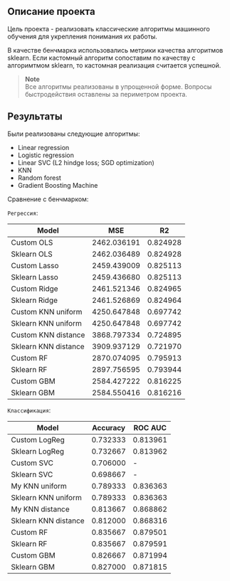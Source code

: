 ## Описание проекта

Цель проекта - реализовать классические алгоритмы машинного обучения для укрепления понимания их работы.

В качестве бенчмарка использовались метрики качества алгоритмов sklearn. Если кастомный алгоритм сопоставим по качеству с алгоримтмом sklearn, то кастомная реализация считается успешной.

> **Note** \
> Все алгоритмы реализованы в упрощенной форме. Вопросы быстродействия оставлены за периметром проекта.

## Результаты

Были реализованы следующие алгоритмы:

- Linear regression
- Logistic regression
- Linear SVC (L2 hindge loss; SGD optimization)
- KNN
- Random forest
- Gradient Boosting Machine

Сравнение с бенчмарком:

`Регрессия`:

| Model                     | MSE           | R2       |
|---------------------------|---------------|----------|
| Custom OLS                 | 2462.036191   | 0.824928 |
| Sklearn OLS                | 2462.036489   | 0.824928 |
| Custom Lasso               | 2459.439009   | 0.825113 |
| Sklearn Lasso              | 2459.436680   | 0.825113 |
| Custom Ridge               | 2461.521346   | 0.824965 |
| Sklearn Ridge              | 2461.526869   | 0.824964 |
| Custom KNN uniform         | 4250.647848   | 0.697742 |
| Sklearn KNN uniform        | 4250.647848   | 0.697742 |
| Custom KNN distance        | 3868.797334   | 0.724895 |
| Sklearn KNN distance       | 3909.937129   | 0.721970 |
| Custom RF                  | 2870.074095   | 0.795913 |
| Sklearn RF                 | 2897.756595   | 0.793944 |
| Custom GBM                 | 2584.427222   | 0.816225 |
| Sklearn GBM                | 2584.550416   | 0.816216 |

`Классификация`:

| Model                     | Accuracy   | ROC AUC   |
|---------------------------|------------|-----------|
| Custom LogReg             | 0.732333   | 0.813961  |
| Sklearn LogReg            | 0.732667   | 0.813962  |
| Custom SVC                | 0.706000   | -         |
| Sklearn SVC               | 0.698667   | -         |
| My KNN uniform            | 0.789333   | 0.836363  |
| Sklearn KNN uniform       | 0.789333   | 0.836363  |
| My KNN distance           | 0.813667   | 0.868862  |
| Sklearn KNN distance      | 0.812000   | 0.868316  |
| Custom RF                 | 0.835667   | 0.879501  |
| Sklearn RF                | 0.835667   | 0.879591  |
| Custom GBM                | 0.826667   | 0.871994  |
| Sklearn GBM               | 0.827000   | 0.871815  |